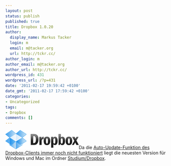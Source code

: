 ```yaml
---
layout: post
status: publish
published: true
title: Dropbox 1.0.20
author:
  display_name: Markus Tacker
  login: m
  email: m@tacker.org
  url: http://tckr.cc/
author_login: m
author_email: m@tacker.org
author_url: http://tckr.cc/
wordpress_id: 431
wordpress_url: /?p=431
date: '2011-02-17 19:59:42 +0100'
date_gmt: '2011-02-17 17:59:42 +0100'
categories:
- Uncategorized
tags:
- Dropbox
comments: []
---
```

<p><a href="http://db.tt/NYepoPI"><img class="alignright size-full wp-image-553" title="Dropbox" src="/uploads/2011/05/logo.png" alt="Dropbox Logo" width="231" height="60" /></a>Da die <a href="https://www.dropbox.com/votebox/162/automatic-updates">Auto-Update-Funktion des Dropbox-Clients immer noch nicht funktioniert</a> liegt die neuesten Version für Windows und Mac im Ordner <a href="https://www.dropbox.com/home#/Studium/Dropbox:::13364232">Studium/Dropbox</a>.</p>
